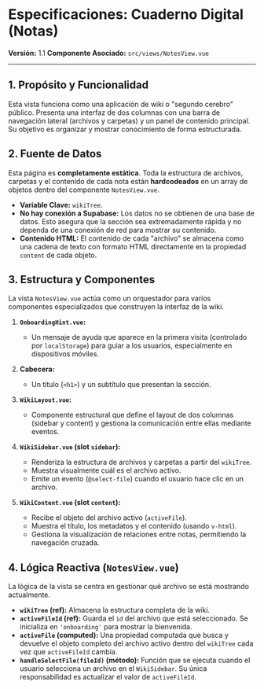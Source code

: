 # Especificaciones: Cuaderno Digital (Notas)

**Versión:** 1.1
**Componente Asociado:** `src/views/NotesView.vue`

---

## 1. Propósito y Funcionalidad

Esta vista funciona como una aplicación de wiki o "segundo cerebro" público. Presenta una interfaz de dos columnas con una barra de navegación lateral (archivos y carpetas) y un panel de contenido principal. Su objetivo es organizar y mostrar conocimiento de forma estructurada.

## 2. Fuente de Datos

Esta página es **completamente estática**. Toda la estructura de archivos, carpetas y el contenido de cada nota están **hardcodeados** en un array de objetos dentro del componente `NotesView.vue`.

- **Variable Clave:** `wikiTree`.
- **No hay conexión a Supabase:** Los datos no se obtienen de una base de datos. Esto asegura que la sección sea extremadamente rápida y no dependa de una conexión de red para mostrar su contenido.
- **Contenido HTML:** El contenido de cada "archivo" se almacena como una cadena de texto con formato HTML directamente en la propiedad `content` de cada objeto.

## 3. Estructura y Componentes

La vista `NotesView.vue` actúa como un orquestador para varios componentes especializados que construyen la interfaz de la wiki.

1.  **`OnboardingHint.vue`:**
    - Un mensaje de ayuda que aparece en la primera visita (controlado por `localStorage`) para guiar a los usuarios, especialmente en dispositivos móviles.

2.  **Cabecera:**
    - Un título (`<h1>`) y un subtítulo que presentan la sección.

3.  **`WikiLayout.vue`:**
    - Componente estructural que define el layout de dos columnas (sidebar y content) y gestiona la comunicación entre ellas mediante eventos.

4.  **`WikiSidebar.vue` (slot `sidebar`):**
    - Renderiza la estructura de archivos y carpetas a partir del `wikiTree`.
    - Muestra visualmente cuál es el archivo activo.
    - Emite un evento (`@select-file`) cuando el usuario hace clic en un archivo.

5.  **`WikiContent.vue` (slot `content`):**
    - Recibe el objeto del archivo activo (`activeFile`).
    - Muestra el título, los metadatos y el contenido (usando `v-html`).
    - Gestiona la visualización de relaciones entre notas, permitiendo la navegación cruzada.

## 4. Lógica Reactiva (`NotesView.vue`)

La lógica de la vista se centra en gestionar qué archivo se está mostrando actualmente.

- **`wikiTree` (ref):** Almacena la estructura completa de la wiki.
- **`activeFileId` (ref):** Guarda el `id` del archivo que está seleccionado. Se inicializa en `'onboarding'` para mostrar la bienvenida.
- **`activeFile` (computed):** Una propiedad computada que busca y devuelve el objeto completo del archivo activo dentro del `wikiTree` cada vez que `activeFileId` cambia.
- **`handleSelectFile(fileId)` (método):** Función que se ejecuta cuando el usuario selecciona un archivo en el `WikiSidebar`. Su única responsabilidad es actualizar el valor de `activeFileId`.